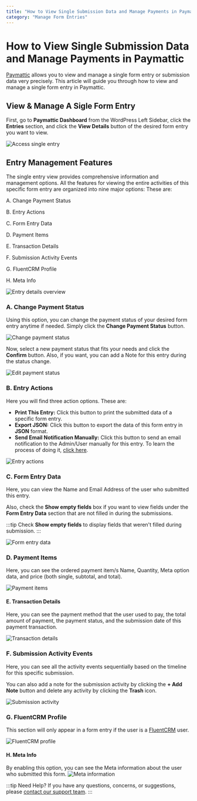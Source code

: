 ```yaml
---
title: "How to View Single Submission Data and Manage Payments in Paymattic"
category: "Manage Form Entries"
---
```


# How to View Single Submission Data and Manage Payments in Paymattic

[Paymattic](https://paymattic.com/) allows you to view and manage a single form entry or submission data very precisely. This article will guide you through how to view and manage a single form entry in Paymattic.


## View & Manage A Sigle Form Entry 


First, go to **Paymattic Dashboard** from the WordPress Left Sidebar, click the **Entries** section, and click the **View Details** button of the desired form entry you want to view.

![Access single entry](/images/manage-form-entries/how-to-view-single-submission-data-and-manage-payments-in-paymattic/1.-Open-desired-form-entry-from-Entries-section-scaled.webp)

## Entry Management Features

The single entry view provides comprehensive information and management options. All the features for viewing the entire activities of this specific form entry are organized into nine major options: These are: 

A. Change Payment Status

B. Entry Actions

C. Form Entry Data

D. Payment Items

E. Transaction Details

F. Submission Activity Events

G. FluentCRM Profile

H. Meta Info

![Entry details overview](/images/manage-form-entries/how-to-view-single-submission-data-and-manage-payments-in-paymattic/2.-Entire-detail-of-an-entry-scaled.webp)

### A. Change Payment Status

Using this option, you can change the payment status of your desired form entry anytime if needed. 
Simply click the **Change Payment Status** button.

![Change payment status](/images/manage-form-entries/how-to-view-single-submission-data-and-manage-payments-in-paymattic/3.-Change-payment-status.webp)

Now, select a new payment status that fits your needs and click the **Confirm** button.
Also, if you want, you can add a Note for this entry during the status change.

![Edit payment status](/images/manage-form-entries/how-to-view-single-submission-data-and-manage-payments-in-paymattic/4.-Edit-Payment-Status-Pop-up.webp)

### B. Entry Actions

Here you will find three action options. These are:

* **Print This Entry:** Click this button to print the submitted data of a specific form entry.
* **Export JSON:** Click this button to export the data of this form entry in **JSON** format.
* **Send Email Notification Manually:** Click this button to send an email notification to the Admin/User manually for this entry. To learn the process of doing it, [click here](/how-to-setup-email-notifications-in-paymattic-wordpress-plugin).

![Entry actions](/images/manage-form-entries/how-to-view-single-submission-data-and-manage-payments-in-paymattic/5.-Entry-Actions.webp)

### C. Form Entry Data 

Here, you can view the Name and Email Address of the user who submitted this entry. 

Also, check the **Show empty fields** box if you want to view fields under the **Form Entry Data** section that are not filled in during the submissions.

:::tip
Check **Show empty fields** to display fields that weren't filled during submission.
:::

![Form entry data](/images/manage-form-entries/how-to-view-single-submission-data-and-manage-payments-in-paymattic/6.-Form-entry-data.webp)

### D. Payment Items

Here, you can see the ordered payment item/s Name, Quantity, Meta option data, and price (both single, subtotal, and total). 

![Payment items](/images/manage-form-entries/how-to-view-single-submission-data-and-manage-payments-in-paymattic/7.-Payment-Items.webp)

#### E. Transaction Details

Here, you can see the payment method that the user used to pay, the total amount of payment, the payment status, and the submission date of this payment transaction. 

![Transaction details](/images/manage-form-entries/how-to-view-single-submission-data-and-manage-payments-in-paymattic/8.-Transaction-details.webp)

### F. Submission Activity  Events 

Here, you can see all the activity events sequentially based on the timeline for this specific submission.

You can also add a note for the submission activity by clicking the **+ Add Note** button and delete any activity by clicking the **Trash** icon.

![Submission activity](/images/manage-form-entries/how-to-view-single-submission-data-and-manage-payments-in-paymattic/9.-Submission-Eventt-Activity.webp)

### G. FluentCRM Profile 

This section will only appear in a form entry if the user is a [FluentCRM](http://fluentcrm.com) user.

![FluentCRM profile](/images/manage-form-entries/how-to-view-single-submission-data-and-manage-payments-in-paymattic/10.-Fluent-CRM-Profile.webp)

#### H. Meta Info

By enabling this option, you can see the Meta information about the user who submitted this form.
![Meta information](/images/manage-form-entries/how-to-view-single-submission-data-and-manage-payments-in-paymattic/11.-Meta-Info.webp)

:::tip Need Help?
If you have any questions, concerns, or suggestions, please [contact our support team](https://wpmanageninja.com/support-tickets/).
:::